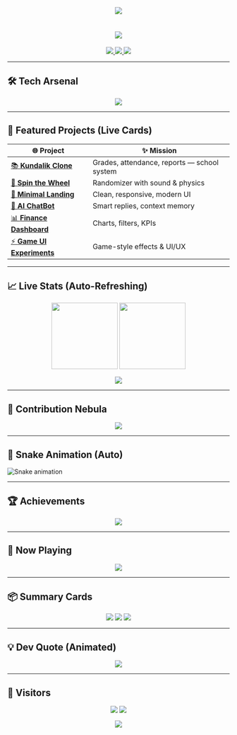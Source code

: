 <!-- 🌌 Maxsadbek — CyberCosmos Neon README (No GIFs, All Animations SVG) -->

<!-- Header Wave -->
<p align="center">
  <img src="https://capsule-render.vercel.app/api?type=waving&height=160&color=0:00ffff,100:00ffaa&text=Maxsadbek%20—%20CyberCosmos&fontColor=0d1117&fontAlign=50&fontAlignY=35&desc=Code%20%E2%9A%A1%20Create%20%E2%9A%A1%20Conquer&descAlign=50&descAlignY=65"/>
</p>

<!-- Typing Banner -->
<h1 align="center">
  <img src="https://readme-typing-svg.herokuapp.com?font=Orbitron&weight=700&size=28&duration=2800&pause=700&color=00FFFF&center=true&vCenter=true&width=850&lines=Frontend+%26+Web+Developer;AI%2C+Blockchain%2C+Game+Dev+Explorer;Koding+%F0%9F%94%A5+Neon+Vibe;Welcome+to+the+Cosmic+Repo!"/>
</h1>

<!-- Quick Links -->
<p align="center">
  <a href="mailto:maxsadbek@gmail.com">
    <img src="https://img.shields.io/badge/Email-maxsadbek%40gmail.com-0d1117?style=for-the-badge&logo=gmail&logoColor=00ffff&labelColor=0d1117&color=00ffaa" />
  </a>
  <a href="https://www.instagram.com/_makxsad/">
    <img src="https://img.shields.io/badge/Instagram-_makxsad-0d1117?style=for-the-badge&logo=instagram&logoColor=00ffff&labelColor=0d1117&color=00ffaa" />
  </a>
  <a href="#">
    <img src="https://img.shields.io/badge/Portfolio-Coming%20Soon-0d1117?style=for-the-badge&logo=vercel&logoColor=00ffff&labelColor=0d1117&color=00ffaa" />
  </a>
</p>

---

## 🛠 Tech Arsenal
<p align="center">
  <img src="https://skillicons.dev/icons?i=html,css,js,ts,react,tailwind,sass,bootstrap,nodejs,python,mongodb,git,github,vscode,figma,ps,ai,docker,linux&perline=10" />
</p>

---

## 🚀 Featured Projects (Live Cards)
| 🌐 Project | ✨ Mission |
|---|---|
| [📚 **Kundalik Clone**](#) | Grades, attendance, reports — school system |
| [🎡 **Spin the Wheel**](#) | Randomizer with sound & physics |
| [🎨 **Minimal Landing**](#) | Clean, responsive, modern UI |
| [🤖 **AI ChatBot**](#) | Smart replies, context memory |
| [📊 **Finance Dashboard**](#) | Charts, filters, KPIs |
| [⚡ **Game UI Experiments**](#) | Game-style effects & UI/UX |

---

## 📈 Live Stats (Auto-Refreshing)
<p align="center">
  <img src="https://github-readme-stats.vercel.app/api?username=maxsadbek&show_icons=true&bg_color=0d1117&text_color=00ffaa&title_color=00ffff&icon_color=00ffff&border_color=00ffff&border_radius=14&hide_rank=false" height="150" />
  <img src="https://streak-stats.demolab.com?user=maxsadbek&theme=highcontrast&hide_border=false&border_radius=14&ring=00ffff&currStreakNum=00ffaa&dates=ffffff" height="150" />
</p>

<p align="center">
  <img src="https://github-readme-stats.vercel.app/api/top-langs/?username=maxsadbek&layout=compact&bg_color=0d1117&text_color=ffffff&title_color=00ffff&border_color=00ffff&border_radius=14" />
</p>

---

## 🌌 Contribution Nebula
<p align="center">
  <img src="https://github-readme-activity-graph.vercel.app/graph?username=maxsadbek&bg_color=0d1117&color=ffffff&line=00ffff&point=00ffaa&area=true&hide_border=false" />
</p>

---

## 🐍 Snake Animation (Auto)
![Snake animation](https://github.com/maxsadbek/maxsadbek/blob/output/github-contribution-grid-snake.svg)

---

## 🏆 Achievements
<p align="center">
  <img src="https://github-profile-trophy.vercel.app/?username=maxsadbek&theme=matrix&no-frame=true&row=1&column=7" />
</p>

---

## 🎵 Now Playing
<p align="center">
  <img src="https://spotify-github-profile.vercel.app/api/view?uid=31jnqmt7hlsgsyjvwgvx7wsh64f4&cover_image=true&theme=novatorem&show_offline=false&background_color=0d1117&bar_color=00ffff&bar_color_cover=false" />
</p>

---

## 📦 Summary Cards
<p align="center">
  <img src="https://github-profile-summary-cards.vercel.app/api/cards/profile-details?username=maxsadbek&theme=tokyonight" />
  <img src="https://github-profile-summary-cards.vercel.app/api/cards/repos-per-language?username=maxsadbek&theme=tokyonight" />
  <img src="https://github-profile-summary-cards.vercel.app/api/cards/most-commit-language?username=maxsadbek&theme=tokyonight" />
</p>

---

## 💡 Dev Quote (Animated)
<p align="center">
  <img src="https://quotes-github-readme.vercel.app/api?type=horizontal&theme=dark&quote=Code%2C%20Create%2C%20Conquer!&author=Maxsadbek" />
</p>

---

## 👀 Visitors
<p align="center">
  <img src="https://komarev.com/ghpvc/?username=maxsadbek&color=00ffff&style=for-the-badge&label=PROFILE+VIEWS" />
  <img src="https://hits.seeyoufarm.com/api/count/incr/badge.svg?url=https://github.com/maxsadbek&count_bg=%2300FFFF&title_bg=%23000000&icon=github.svg&icon_color=%23FFFFFF&title=VISITS&edge_flat=false"/>
</p>

<!-- Footer Wave -->
<p align="center">
  <img src="https://capsule-render.vercel.app/api?type=waving&height=120&section=footer&color=0:00ffaa,100:00ffff"/>
</p>

<!-- Tips:
1) Snake uchun Actions kerak: rahbar fayl: .github/workflows/snake.yml (yopiq repo emas).
2) Activity-graph va stats xizmatlari ba'zan kesh qiladi — normal.
3) Spotify widget ishlashi uchun profil public bo‘lsin.
-->
